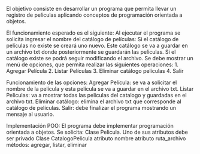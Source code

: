 El objetivo consiste en desarrollar un programa que permita llevar un registro de películas aplicando conceptos de programación orientada a objetos.

El funcionamiento esperado es el siguiente:
Al ejecutar el programa se solicita ingresar el nombre del catálogo de películas:
Si el catálogo de películas no existe se creará uno nuevo. Este catálogo se va a guardar en un archivo txt donde posteriormente se guardarán las películas. Si el catálogo existe se podrá seguir modificando el archivo.
Se debe mostrar un menú de opciones, que permita realizar las siguientes operaciones:
    	1. Agregar Película
    	2. Listar Películas
    	3. Eliminar catálogo películas
    	4. Salir

Funcionamiento de las opciones:
Agregar Película: se va a solicitar el nombre de la película y esta película se va a guardar en el archivo txt.
Listar Peliculas: va a mostrar todas las peliculas del catalogo y guardadas en el archivo txt.
Eliminar catálogo: elimina el archivo txt que corresponde al catálogo de películas.
Salir: debe finalizar el programa mostrando un mensaje al usuario.

Implementación POO:
El programa debe implementar programación orientada a objetos. Se solicita:
Clase Pelicula. 
Uno de sus atributos debe ser privado
Clase CatalogoPelicula
atributo nombre
atributo ruta_archivo
métodos: agregar, listar, eliminar
